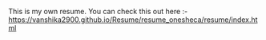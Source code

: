 This is my own resume.
You can check this out here :- https://vanshika2900.github.io/Resume/resume_onesheca/resume/index.html
